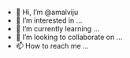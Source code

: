 - 👋 Hi, I’m @amalviju
- 👀 I’m interested in ...
- 🌱 I’m currently learning ...
- 💞️ I’m looking to collaborate on ...
- 📫 How to reach me ...

<!---
amalviju/amalviju is a ✨ special ✨ repository because its `README.md` (this file) appears on your GitHub profile.
You can click the Preview link to take a look at your changes.
--->
